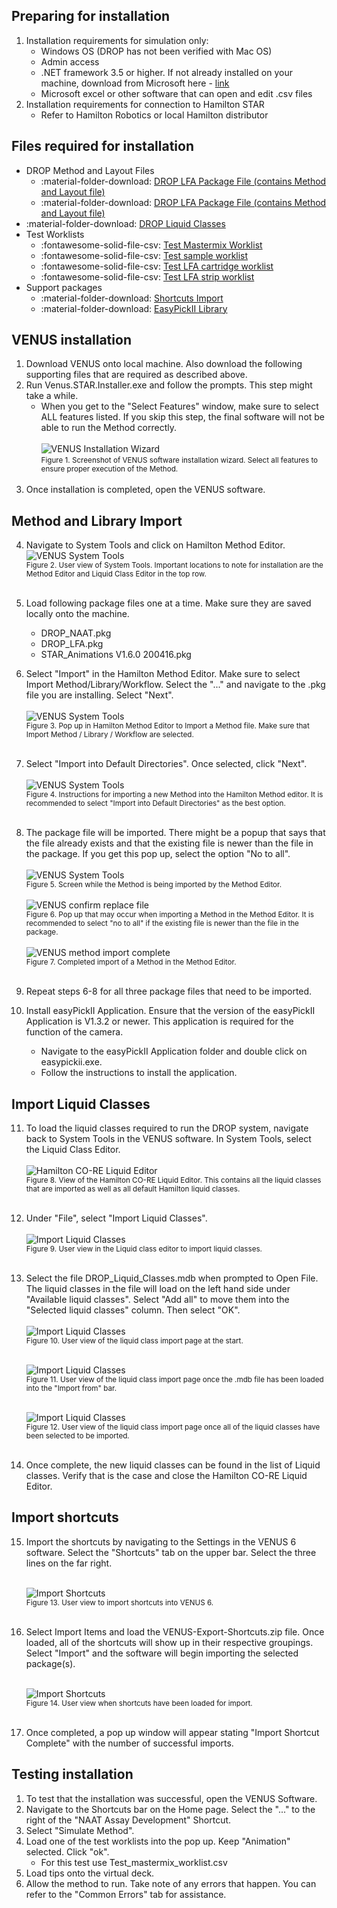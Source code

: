 ## Preparing for installation
1.	Installation requirements for simulation only: 
    - Windows OS (DROP has not been verified with Mac OS)
    - Admin access
    - .NET framework 3.5 or higher. If not already installed on your machine, download from Microsoft here - [link](https://www.microsoft.com/en-us/download/details.aspx?id=21)
    - Microsoft excel or other software that can open and edit .csv files 
2.	Installation requirements for connection to Hamilton STAR 
    - Refer to Hamilton Robotics or local Hamilton distributor 

## Files required for installation 

- DROP Method and Layout Files 
    - :material-folder-download: [DROP LFA Package File (contains Method and Layout file)](./Installation%20Files/DROP_NAAT_v2.pkg)
    - :material-folder-download: [DROP LFA Package File (contains Method and Layout file)](./Installation%20Files/DROP_LFA_v2.pkg)
- :material-folder-download: [DROP Liquid Classes](./Installation%20Files/DROP_Liquid_Classes.mdb) 
- Test Worklists 
    - :fontawesome-solid-file-csv: [Test Mastermix Worklist](./Installation%20Files/Test_mastermix_worklist.csv) 
    - :fontawesome-solid-file-csv: [Test sample worklist](./Installation%20Files/Test_sample_worklist.csv)
    - :fontawesome-solid-file-csv: [Test LFA cartridge worklist](./Installation%20Files/Test_LFA_cassette_worklist.csv) 
    - :fontawesome-solid-file-csv: [Test LFA strip worklist](./Installation%20Files/Test_LFA_strip_worklist.csv)
- Support packages
    - :material-folder-download: [Shortcuts Import](./Installation%20Files/VENUS-Export.zip)
    - :material-folder-download: [EasyPickII Library](./Installation%20Files/easyPickIIApplication.zip)

## VENUS installation
1.	Download VENUS onto local machine. Also download the following supporting files that are required as described above.
2.	Run Venus.STAR.Installer.exe and follow the prompts. This step might take a while.
    - When you get to the "Select Features" window, make sure to select ALL features listed. If you skip this step, the final software will not be able to run the Method correctly. <br> <br>
    ![VENUS Installation Wizard](./images/VENUS-installation-wizard.png) <br>
    <small>Figure 1. Screenshot of VENUS software installation wizard. Select all features to ensure proper execution of the Method. </small> <br><br>
3.	Once installation is completed, open the VENUS software. 

## Method and Library Import 
4.	Navigate to System Tools and click on Hamilton Method Editor. 
    ![VENUS System Tools](./images/VENUS-system-tools.png) <br>
    <small> Figure 2. User view of System Tools. Important locations to note for installation are the Method Editor and Liquid Class Editor in the top row. </small> <br><br>
5.	Load following package files one at a time. Make sure they are saved locally onto the machine. 
    - DROP_NAAT.pkg
    - DROP_LFA.pkg
    - STAR_Animations V1.6.0 200416.pkg 
6.	Select "Import" in the Hamilton Method Editor. Make sure to select Import Method/Library/Workflow. Select the "..." and navigate to the .pkg file you are installing. Select "Next". <br> <br>
    ![VENUS System Tools](./images/VENUS-import-method.png) <br>
    <small> Figure 3. Pop up in Hamilton Method Editor to Import a Method file. Make sure that Import Method / Library / Workflow are selected. </small> <br><br>
7.	Select "Import into Default Directories". Once selected, click "Next". <br><br>
    ![VENUS System Tools](./images/VENUS-import-method-2.png) <br>
    <small> Figure 4. Instructions for importing a new Method into the Hamilton Method editor. It is recommended to select "Import into Default Directories" as the best option. </small> <br><br>
8.	The package file will be imported. There might be a popup that says that the file already exists and that the existing file is newer than the file in the package. If you get this pop up, select the option "No to all". <br><br>
    ![VENUS System Tools](./images/VENUS-import-method-3.png) <br>
    <small> Figure 5. Screen while the Method is being imported by the Method Editor. </small> <br><br>
    ![VENUS confirm replace file](./images/VENUS-confirm-replace-file.png) <br>
    <small> Figure 6. Pop up that may occur when importing a Method in the Method Editor. It is recommended to select "no to all" if the existing file is newer than the file in the package. </small> <br><br>
    ![VENUS method import complete](./images/VENUS-method-import-complete.png) <br>
    <small> Figure 7. Completed import of a Method in the Method Editor. </small> <br><br>

9.	Repeat steps 6-8 for all three package files that need to be imported.
10.	Install easyPickII Application. Ensure that the version of the easyPickII Application is V1.3.2 or newer. This application is required for the function of the camera. 
    - Navigate to the easyPickII Application folder and double click on easypickii.exe.
    - Follow the instructions to install the application.

## Import Liquid Classes
11.	To load the liquid classes required to run the DROP system, navigate back to System Tools in the VENUS software. In System Tools, select the Liquid Class Editor. <br><br>
    ![Hamilton CO-RE Liquid Editor](./images/VENUS-liquid-editor.png) <br>
    <small> Figure 8. View of the Hamilton CO-RE Liquid Editor. This contains all the liquid classes that are imported as well as all default Hamilton liquid classes. </small> <br><br>
12.	Under "File", select "Import Liquid Classes". <br><br>
    ![Import Liquid Classes](./images/Liquid-class-import.png) <br>
    <small> Figure 9. User view in the Liquid class editor to import liquid classes.  </small> <br><br>
13.	Select the file DROP_Liquid_Classes.mdb when prompted to Open File. The liquid classes in the file will load on the left hand side under "Available liquid classes". Select "Add all" to move them into the "Selected liquid classes" column. Then select "OK".<br><br>
    ![Import Liquid Classes](./images/Liquid-class-import-2.png) <br>
    <small> Figure 10. User view of the liquid class import page at the start. </small> <br><br>

    ![Import Liquid Classes](./images/Liquid-class-import-3.png) <br>
    <small> Figure 11. User view of the liquid class import page once the .mdb file has been loaded into the "Import from" bar. </small> <br><br>

    ![Import Liquid Classes](./images/Liquid-class-import-4.png) <br>
    <small> Figure 12. User view of the liquid class import page once all of the liquid classes have been selected to be imported. </small> <br><br>
     
14.	Once complete, the new liquid classes can be found in the list of Liquid classes. Verify that is the case and close the Hamilton CO-RE Liquid Editor.  

## Import shortcuts 
15.	Import the shortcuts by navigating to the Settings in the VENUS 6 software. Select the "Shortcuts" tab on the upper bar. Select the three lines on the far right. <br><br>

    ![Import Shortcuts](./images/import-shortcuts.png) <br>
    <small> Figure 13. User view to import shortcuts into VENUS 6. </small> <br><br>

16.	Select Import Items and load the VENUS-Export-Shortcuts.zip file. Once loaded, all of the shortcuts will show up in their respective groupings. Select "Import" and the software will begin importing the selected package(s). <br><br>

    ![Import Shortcuts](./images/import-shortcuts-2.png) <br>
    <small> Figure 14. User view when shortcuts have been loaded for import. </small> <br><br>

17.	Once completed, a pop up window will appear stating "Import Shortcut Complete" with the number of successful imports. 

## Testing installation
1.  To test that the installation was successful, open the VENUS Software. 
2.	Navigate to the Shortcuts bar on the Home page. Select the "..." to the right of the "NAAT Assay Development" Shortcut. 
3.	Select "Simulate Method".
4.	Load one of the test worklists into the pop up. Keep "Animation" selected. Click "ok". 
    - For this test use Test_mastermix_worklist.csv
5.	Load tips onto the virtual deck.
6.	Allow the method to run. Take note of any errors that happen. You can refer to the "Common Errors" tab for assistance. 



  